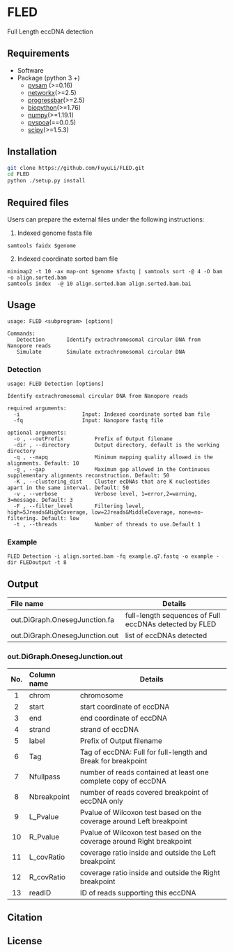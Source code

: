 # FLED
Full Length eccDNA detection

## Requirements
* Software
* Package (python 3 +)
    - [pysam](http://pysam.readthedocs.org/en/latest/) (>=0.16)
    - [networkx](https://github.com/networkx/networkx)(>=2.5)
    - [progressbar](https://pypi.org/project/progressbar)(>=2.5)
    - [biopython](https://biopython.org/)(>=1.76)
    - [numpy](https://numpy.org/)(>=1.19.1)
    - [pyspoa](https://pypi.org/project/pyspoa/)(==0.0.5)
    - [scipy](https://pypi.org/project/scipy/)(>=1.5.3)
 
## Installation
```bash
git clone https://github.com/FuyuLi/FLED.git
cd FLED
python ./setup.py install
```

## Required files
Users can prepare the external files under the following instructions:
1) Indexed genome fasta file
```
samtools faidx $genome
```

2) Indexed coordinate sorted bam file
```
minimap2 -t 10 -ax map-ont $genome $fastq | samtools sort -@ 4 -O bam -o align.sorted.bam
samtools index  -@ 10 align.sorted.bam align.sorted.bam.bai
```

## Usage
```
usage: FLED <subprogram> [options]

Commands:
   Detection       Identify extrachromosomal circular DNA from Nanopore reads
   Simulate        Simulate extrachromosomal circular DNA

```


### Detection
```
usage: FLED Detection [options]

Identify extrachromosomal circular DNA from Nanopore reads

required arguments:
  -i                    Input: Indexed coordinate sorted bam file
  -fq                   Input: Nanopore fastq file

optional arguments:
  -o , --outPrefix          Prefix of Output filename
  -dir , --directory        Output directory, default is the working directory
  -q , --mapq               Minimum mapping quality allowed in the alignments. Default: 10
  -g , --gap                Maximum gap allowed in the Continuous supplementary alignments reconstruction. Default: 50
  -K , --clustering_dist    Cluster ecDNAs that are K nucleotides apart in the same interval. Default: 50
  -v , --verbose            Verbose level, 1=error,2=warning, 3=message. Default: 3
  -F , --filter_level       Filtering level, high=5Jreads&HighCoverage, low=2Jreads&MiddleCoverage, none=no-filtering. Default: low
  -t , --threads            Number of threads to use.Default 1
```

### Example
```
FLED Detection -i align.sorted.bam -fq example.q7.fastq -o example -dir FLEDoutput -t 8
```

## Output
| File name         |  Details | 
|   :---            | ---        |
| out.DiGraph.OnesegJunction.fa         | full-length sequences of Full eccDNAs detected by FLED |
| out.DiGraph.OnesegJunction.out        | list of eccDNAs detected |

### out.DiGraph.OnesegJunction.out
| No. | Column name     |  Details | 
|:---:|   :---          | ---        |
|  1  | chrom           | chromosome |
|  2  | start           | start coordinate of eccDNA |
|  3  | end             | end coordinate of eccDNA |
|  4  | strand          | strand of eccDNA |
|  5  | label           | Prefix of Output filename |
|  6  | Tag             | Tag of eccDNA: Full for full-length and Break for breakpoint |
|  7  | Nfullpass       | number of reads contained at least one complete copy of eccDNA |
|  8  | Nbreakpoint     | number of reads covered breakpoint of eccDNA only |
|  9  | L_Pvalue        | Pvalue of Wilcoxon test based on the coverage around Left breakpoint |
|  10 | R_Pvalue        | Pvalue of Wilcoxon test based on the coverage around Right breakpoint |
|  11 | L_covRatio      | coverage ratio inside and outside the Left breakpoint |
|  12 | R_covRatio      | coverage ratio inside and outside the Right breakpoint |
|  13 | readID          | ID of reads supporting this eccDNA |

## Citation

## License
